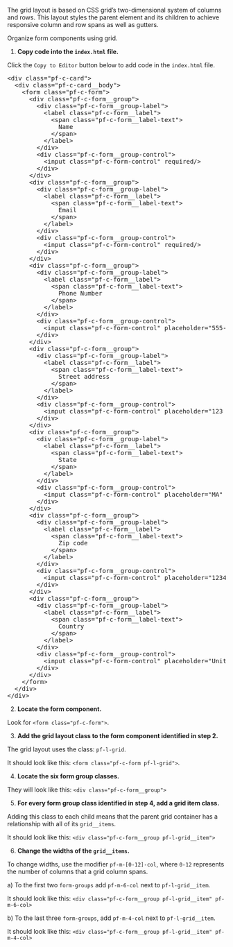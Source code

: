 The grid layout is based on CSS grid’s two-dimensional system of columns and rows. This layout styles the parent element and its children to achieve responsive column and row spans as well as gutters.

Organize form components using grid.

1) <strong>Copy code into the `index.html` file.</strong>

Click the `Copy to Editor` button below to add code in the `index.html` file.

<pre class="file" data-filename="index.html" data-target="replace">
&lt;div class=&quot;pf-c-card&quot;&gt;
  &lt;div class=&quot;pf-c-card__body&quot;&gt;
    &lt;form class=&quot;pf-c-form&quot;&gt;
      &lt;div class=&quot;pf-c-form__group&quot;&gt;
        &lt;div class=&quot;pf-c-form__group-label&quot;&gt;
          &lt;label class=&quot;pf-c-form__label&quot;&gt;
            &lt;span class=&quot;pf-c-form__label-text&quot;&gt;
              Name
            &lt;/span&gt;
          &lt;/label&gt;
        &lt;/div&gt;
        &lt;div class=&quot;pf-c-form__group-control&quot;&gt;
          &lt;input class=&quot;pf-c-form-control&quot; required/&gt;
        &lt;/div&gt;
      &lt;/div&gt;
      &lt;div class=&quot;pf-c-form__group&quot;&gt;
        &lt;div class=&quot;pf-c-form__group-label&quot;&gt;
          &lt;label class=&quot;pf-c-form__label&quot;&gt;
            &lt;span class=&quot;pf-c-form__label-text&quot;&gt;
              Email
            &lt;/span&gt;
          &lt;/label&gt;
        &lt;/div&gt;
        &lt;div class=&quot;pf-c-form__group-control&quot;&gt;
          &lt;input class=&quot;pf-c-form-control&quot; required/&gt;
        &lt;/div&gt;
      &lt;/div&gt;
      &lt;div class=&quot;pf-c-form__group&quot;&gt;
        &lt;div class=&quot;pf-c-form__group-label&quot;&gt;
          &lt;label class=&quot;pf-c-form__label&quot;&gt;
            &lt;span class=&quot;pf-c-form__label-text&quot;&gt;
              Phone Number
            &lt;/span&gt;
          &lt;/label&gt;
        &lt;/div&gt;
        &lt;div class=&quot;pf-c-form__group-control&quot;&gt;
          &lt;input class=&quot;pf-c-form-control&quot; placeholder=&quot;555-555-555&quot; required/&gt;
        &lt;/div&gt;
      &lt;/div&gt;
      &lt;div class=&quot;pf-c-form__group&quot;&gt;
        &lt;div class=&quot;pf-c-form__group-label&quot;&gt;
          &lt;label class=&quot;pf-c-form__label&quot;&gt;
            &lt;span class=&quot;pf-c-form__label-text&quot;&gt;
              Street address
            &lt;/span&gt;
          &lt;/label&gt;
        &lt;/div&gt;
        &lt;div class=&quot;pf-c-form__group-control&quot;&gt;
          &lt;input class=&quot;pf-c-form-control&quot; placeholder=&quot;123 A street&quot; required/&gt;
        &lt;/div&gt;
      &lt;/div&gt;
      &lt;div class=&quot;pf-c-form__group&quot;&gt;
        &lt;div class=&quot;pf-c-form__group-label&quot;&gt;
          &lt;label class=&quot;pf-c-form__label&quot;&gt;
            &lt;span class=&quot;pf-c-form__label-text&quot;&gt;
              State
            &lt;/span&gt;
          &lt;/label&gt;
        &lt;/div&gt;
        &lt;div class=&quot;pf-c-form__group-control&quot;&gt;
          &lt;input class=&quot;pf-c-form-control&quot; placeholder=&quot;MA&quot; required/&gt;
        &lt;/div&gt;
      &lt;/div&gt;
      &lt;div class=&quot;pf-c-form__group&quot;&gt;
        &lt;div class=&quot;pf-c-form__group-label&quot;&gt;
          &lt;label class=&quot;pf-c-form__label&quot;&gt;
            &lt;span class=&quot;pf-c-form__label-text&quot;&gt;
              Zip code
            &lt;/span&gt;
          &lt;/label&gt;
        &lt;/div&gt;
        &lt;div class=&quot;pf-c-form__group-control&quot;&gt;
          &lt;input class=&quot;pf-c-form-control&quot; placeholder=&quot;12345&quot; required/&gt;
        &lt;/div&gt;
      &lt;/div&gt;
      &lt;div class=&quot;pf-c-form__group&quot;&gt;
        &lt;div class=&quot;pf-c-form__group-label&quot;&gt;
          &lt;label class=&quot;pf-c-form__label&quot;&gt;
            &lt;span class=&quot;pf-c-form__label-text&quot;&gt;
              Country
            &lt;/span&gt;
          &lt;/label&gt;
        &lt;/div&gt;
        &lt;div class=&quot;pf-c-form__group-control&quot;&gt;
          &lt;input class=&quot;pf-c-form-control&quot; placeholder=&quot;United States&quot; required/&gt;
        &lt;/div&gt;
      &lt;/div&gt;
    &lt;/form&gt;
  &lt;/div&gt;
&lt;/div&gt;
</pre>

2) <strong>Locate the form component.</strong>

Look for `<form class="pf-c-form">`.

3) <strong>Add the grid layout class to the form component identified in step 2.</strong>

The grid layout uses the class: `pf-l-grid`.

It should look like this:
`<form class="pf-c-form pf-l-grid">`.

4) <strong>Locate the six form group classes.</strong>

They will look like this:
`<div class="pf-c-form__group">`

5) <strong>For every form group class identified in step 4, add a grid item class.</strong>

Adding this class to each child means that the parent grid container has a relationship with all of its `grid__items`.

It should look like this:
`<div class="pf-c-form__group pf-l-grid__item">`

6) <strong>Change the widths of the `grid__items`.</strong>

To change widths, use the modifier `pf-m-[0-12]-col`, where `0-12` represents the number of columns that a grid column spans.

a) To the first two `form-groups` add `pf-m-6-col` next to `pf-l-grid__item`.

It should look like this:
`<div class="pf-c-form__group pf-l-grid__item" pf-m-6-col>`

b) To the last three `form-groups`, add `pf-m-4-col` next to `pf-l-grid__item`.

It should look like this:
`<div class="pf-c-form__group pf-l-grid__item" pf-m-4-col>`
